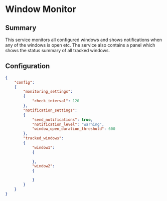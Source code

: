 # Window Monitor

## Summary

This service monitors all configured windows and shows notifications when any of the windows is open etc. The service also contains a panel which shows the status summary of all tracked windows.

## Configuration

```json
{
    "config":
    {
        "monitoring_settings":
        {
            "check_interval": 120
        },
        "notification_settings":
        {
            "send_notifications": true,
            "notification_level": "warning",
            "window_open_duration_threshold": 600
        },
        "tracked_windows":
        {
            "window1":
            {
                
            },
            "window2":
            {

            }
        }
    }
}
```
